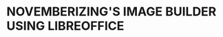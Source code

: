 __NOVEMBERIZING'S IMAGE BUILDER USING LIBREOFFICE__
===================================================

